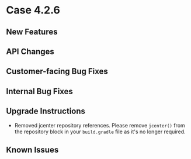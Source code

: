 # Case 4.2.6

## New Features


## API Changes


## Customer-facing Bug Fixes


## Internal Bug Fixes


## Upgrade Instructions
 - Removed jcenter repository references. Please remove `jcenter()` from the repository block in your `build.gradle` file as it's no longer required.

## Known Issues

